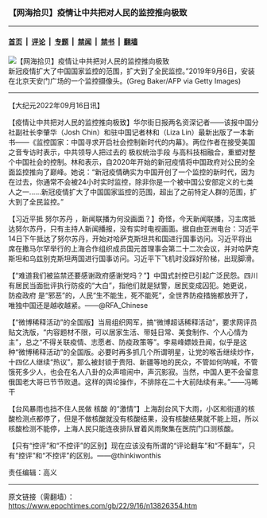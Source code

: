 ### 【网海拾贝】疫情让中共把对人民的监控推向极致

---

#### [首页](../../../..?n13826354) &nbsp;|&nbsp; [评论](../../../../../epoch-comment?n13826354) &nbsp;|&nbsp; [专题](../../../../../epoch-special?n13826354) &nbsp;|&nbsp; [禁闻](../../../../../epoch-news?n13826354) &nbsp;|&nbsp; [禁书](../../../../../books?n13826354) &nbsp;|&nbsp; [翻墙](https://github.com/gfw-breaker/nogfw/blob/master/README.md?n13826354)


<div><img alt="【网海拾贝】疫情让中共把对人民的监控推向极致" class="attachment-djy_600_400 size-djy_600_400 wp-post-image" src="https://i.epochtimes.com/assets/uploads/2021/05/id12935153-GettyImages-1166233093-600x400.jpg"/>
<div class="caption">
 新冠疫情扩大了中国国家监控的范围，扩大到了全民监控。”2019年9月6日，安装在北京天安门广场的一个监控摄像头。(Greg Baker/AFP via Getty Images)
</div></div><hr/><div class="post_content" id="artbody" itemprop="articleBody">
 <!-- article content begin -->
 <p>
  【大纪元2022年09月16日讯】
 </p>
 <p>
  【疫情让中共把对人民的监控推向极致】华尔街日报两名资深记者——该报中国分社副社长李肇华（Josh Chin）和驻中国记者林和（Liza Lin）最新出版了一本新书——《监控国家：中国寻求开启社会控制新时代的内幕》。两位作者在接受美国之音专访时表示，中共领导人把过去的
  <ok href="https://www.epochtimes.com/gb/tag/%E6%9E%81%E6%9D%83%E7%BB%9F%E6%B2%BB%E6%89%8B%E6%AE%B5.html">
   极权统治手段
  </ok>
  与高科技相融合，重塑对整个中国社会的控制。林和表示，自2020年开始的新冠疫情将中国政府对公民的全面监控推向了巅峰。她说：“新冠疫情确实为中国开创了一个监控的新时代，因为在过去，你通常不会被24小时实时监控，除非你是一个被中国公安部定义的七类人之一……新冠疫情扩大了中国国家监控的范围，超出了之前特定人群的范围，扩大到了全民监控。”
 </p>
 <p>
  【习近平抵
  <ok href="https://www.epochtimes.com/gb/tag/%E5%8A%AA%E5%B0%94%E8%8B%8F%E4%B8%B9.html">
   努尔苏丹
  </ok>
  ，新闻联播为何没画面？】奇怪，今天新闻联播，习主席抵达努尔苏丹，只有主持人新闻播报，没有实时电视画面。据自由亚洲电台：习近平14日下午抵达了努尔苏丹，开始对哈萨克斯坦共和国进行国事访问。习近平将出席在撒马尔罕举行的上海合作组织成员国元首理事会第二十二次会议，并对哈萨克斯坦和乌兹别克斯坦两国进行国事访问。习近平下飞机时没踩好阶梯，出现脚滑。
 </p>
 <p>
  【“难道我们被监禁还要感谢政府感谢党吗？”】中国式封控已引起广泛民怨。四川有居民当面批评执行防疫的“大白”，指他们就是狱警，居民变成囚犯。她更说，
  <ok href="https://www.epochtimes.com/gb/tag/%E9%98%B2%E7%96%AB%E6%94%BF%E5%BA%9C.html">
   防疫政府
  </ok>
  是“邪恶”的，人民“生不能生，死不能死”，全世界防疫措施都放开了，唯独中国还是越收越紧。——@RFA_Chinese
 </p>
 <p>
  【“微博稀释活动”的全国版】当局组织网军，搞“微博超话稀释活动”，要求网评员贴文洗版，“内容题材不限，可以居家生活、带娃日常、美食制作、个人心情为主”，总之“不得关联疫情、志愿者、防疫政策等”。李易峰嫖妓丑闻，似乎是这种“微博稀释活动”的全国版。必要时再多抓几个所谓明星，让党的喉舌继续炒作，十四亿人继续“热议”，那么被封锁于贵阳、新疆等地的民众，不管如何呐喊，不管饿死多少人，也会在名人八卦的众声喧闹中，声沉影寂。当然，中国人更不会留意俄国老大哥已节节败退。这样的舆论操作，不排除在二十大前陆续有来。”——冯睎干
 </p>
 <p>
  【台风暴雨也挡不住人民做
  <ok href="https://www.epochtimes.com/gb/tag/%E6%A0%B8%E9%85%B8.html">
   核酸
  </ok>
  的“激情”】上海刮台风下大雨，小区和街道的核酸检测点都停了，但是不做核酸就没有核酸结果，没有核酸结果就不能上班，所以核酸检测不能停，上海人民只能连夜排队冒着风雨聚集在医院门口测核酸。
 </p>
 <p>
  【只有“控评”和“不控评”的区别】现在应该没有所谓的“评论翻车”和“不翻车”，只有“控评”和“不控评”的区别。——@thinkiwonthis
 </p>
 <p>
  责任编辑：高义
 </p>
 <!-- article content end -->
 <div id="below_article_ad">
 </div>
</div>


---

原文链接（需翻墙）：https://www.epochtimes.com/gb/22/9/16/n13826354.htm
